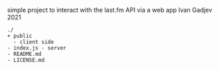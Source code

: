 simple project to interact with the last.fm API via a web app
Ivan Gadjev 2021
```
./
+ public
  - client side
- index.js - server
- README.md
- LICENSE.md
```